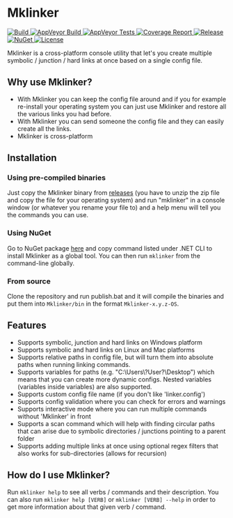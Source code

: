 # Mklinker
<p align="left">
	<a href="https://travis-ci.com/rubenchristoffer/Mklinker">
		<img src="https://travis-ci.com/rubenchristoffer/Mklinker.svg?branch=master" alt="Build" />
	</a>
	<a href="https://ci.appveyor.com/project/rubenchristoffer/Mklinker">
		<img src="https://ci.appveyor.com/api/projects/status/dc9ohkt96solg9cj?svg=true" alt="AppVeyor Build" />
	</a>
	<a href="https://ci.appveyor.com/project/rubenchristoffer/Mklinker/build/tests">
		<img src="https://img.shields.io/appveyor/tests/rubenchristoffer/Mklinker.svg" alt="AppVeyor Tests">
	</a>
	<a href="https://rubenchristoffer.github.io/Mklinker/CoverageReport/">
		<img src="https://img.shields.io/badge/coverage_report-generated-green.svg?style=flat" alt="Coverage Report" />
	</a>
	<a href="../../releases/latest">
		<img src="https://img.shields.io/github/v/release/rubenchristoffer/Mklinker.svg?style=flat" alt="Release" />
	</a>
	<a href="https://www.nuget.org/packages/Mklinker/">
		<img src="https://img.shields.io/nuget/v/Mklinker.svg?style=flat" alt="NuGet" />
	</a>
	<a href="../../blob/master/LICENSE">
		<img src="https://img.shields.io/github/license/rubenchristoffer/Mklinker.svg?style=flat" alt="License" />
	</a>
</p>

Mklinker is a cross-platform console utility that let's you create multiple symbolic / junction / hard links at once based on a single config file. 

## Why use Mklinker?
- With Mklinker you can keep the config file around and if you for example re-install your operating system you can just use Mklinker and restore all the various links you had before.
- With Mklinker you can send someone the config file and they can easily create all the links.  
- Mklinker is cross-platform 

## Installation
### Using pre-compiled binaries
Just copy the Mklinker binary from <a href="../../releases/">releases</a> (you have to unzip the zip file and copy the file for your operating system) and run "mklinker" in a console window (or whatever you rename your file to) and a help menu will tell you the commands you can use.

### Using NuGet
Go to NuGet package <a href="https://www.nuget.org/packages/Mklinker/">here</a> and copy command listed under .NET CLI to install Mklinker as a global tool. You can then run `mklinker` from the command-line globally.

### From source
Clone the repository and run publish.bat and it will compile the binaries and put them into `Mklinker/bin` in the format `Mklinker-x.y.z-OS`. 

## Features
- Supports symbolic, junction and hard links on Windows platform  
- Supports symbolic and hard links on Linux and Mac platforms  
- Supports relative paths in config file, but will turn them into absolute paths when running linking commands.  
- Supports variables for paths (e.g. "C:\Users\\?User?\Desktop") which means that you can create more dynamic configs. Nested variables (variables inside variables) are also supported.  
- Supports custom config file name (if you don't like 'linker.config')
- Supports config validation where you can check for errors and warnings
- Supports interactive mode where you can run multiple commands without 'Mklinker' in front
- Supports a scan command which will help with finding circular paths that can arise due to symbolic directories / junctions pointing to a parent folder
- Supports adding multiple links at once using optional regex filters that also works for sub-directories (allows for recursion)

## How do I use Mklinker?
Run `mklinker help` to see all verbs / commands and their description. You can also run `mklinker help [VERB]` or `mklinker [VERB] --help` in order to get more information about that given verb / command.
